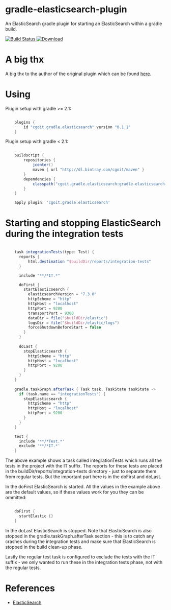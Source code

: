 # gradle-elasticsearch-plugin
An ElasticSearch gradle plugin for starting an ElasticSearch within a gradle build.

[ ![Build Status](https://travis-ci.org/cgoIT/gradle-elasticsearch-plugin.svg?branch=master) ](https://travis-ci.org/amirkibbar/bilberry)
[ ![Download](https://api.bintray.com/packages/cgoit/maven/gradle-elasticsearch-plugin/images/download.svg) ](https://bintray.com/cgoIT/maven/gradle-elasticsearch-plugin/_latestVersion)

# A big thx

A big thx to the author of the original plugin which can be found [here](https://github.com/amirkibbar/bilberry).

# Using

Plugin setup with gradle >= 2.1:

```gradle

    plugins {
        id "cgoit.gradle.elasticsearch" version "0.1.1"
    }
```

Plugin setup with gradle < 2.1:

```gradle

    buildscript {
        repositories {
            jcenter()
            maven { url "http://dl.bintray.com/cgoit/maven" }
        }
        dependencies {
            classpath("cgoit.gradle.elasticsearch:gradle-elasticsearch-plugin:0.1.1")
        }
    }

    apply plugin: 'cgoit.gradle.elasticsearch'
```

# Starting and stopping ElasticSearch during the integration tests

```gradle

    task integrationTests(type: Test) {
      reports {
          html.destination "$buildDir/reports/integration-tests"
      }

      include "**/*IT.*"

      doFirst {
        startElasticsearch {
          elasticsearchVersion = "7.3.0"
          httpScheme = "http"
          httpHost = "localhost"
          httpPort = 9200
          transportPort = 9300
          dataDir = file("$buildDir/elastic")
          logsDir = file("$buildDir/elastic/logs")
          forceShutdownBeforeStart = false
        }
      }
  
      doLast {
        stopElasticsearch {
          httpScheme = "http"
          httpHost = "localhost"
          httpPort = 9200
        }
      }
    }
    
    gradle.taskGraph.afterTask { Task task, TaskState taskState ->
      if (task.name == "integrationTests") {
        stopElasticsearch {
          httpScheme = "http"
          httpHost = "localhost"
          httpPort = 9200
        }
      }
    }

    test {
      include '**/*Test.*'
      exclude '**/*IT.*'
    }
```

The above example shows a task called integrationTests which runs all the tests in the project with the IT suffix. The
reports for these tests are placed in the buildDir/reports/integration-tests directory - just to separate them from
regular tests. But the important part here is in the doFirst and doLast. 

In the doFirst ElasticSearch is started. All the values in the example above are the default values, so if these values
work for you they can be ommitted:

```gradle

    doFirst {
      startElastic {}
    }
```

In the doLast ElasticSearch is stopped. Note that ElasticSearch is also stopped in the gradle.taskGraph.afterTask 
section - this is to catch any crashes during the integration tests and make sure that ElasticSearch is stopped in the 
build clean-up phase.

Lastly the regular test task is configured to exclude the tests with the IT suffix - we only wanted to run these in the
integration tests phase, not with the regular tests.

# References

- [ElasticSearch](https://www.elastic.co/products/elasticsearch)
